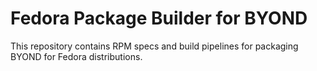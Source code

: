 Fedora Package Builder for BYOND
================================
This repository contains RPM specs and build pipelines for packaging BYOND for Fedora distributions.
